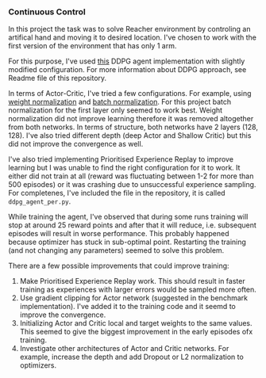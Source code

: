 ### Continuous Control

In this project the task was to solve Reacher environment by controling an artifical hand and moving it to desired location. I've chosen to work with the first version of the environment that has only 1 arm.

For this purpose, I've used [this](https://github.com/udacity/deep-reinforcement-learning/tree/master/ddpg-bipedal) DDPG agent implementation with slightly modified configuration. For more information about DDPG approach, see Readme file of this repository.

In terms of Actor-Critic, I've tried a few configurations. For example, using [weight normalization](https://pytorch.org/docs/stable/_modules/torch/nn/utils/weight_norm.html) and [batch normalization](https://pytorch.org/docs/stable/_modules/torch/nn/modules/batchnorm.html). For this project batch normalization for the first layer only seemed to work best. Weight normalization did not improve learning therefore it was removed altogether from both networks. In terms of structure, both networks have 2 layers (128, 128). I've also tried different depth (deep Actor and Shallow Critic) but this did not improve the convergence as well.

I've also tried implementing Prioritised Experience Replay to improve learning but I was unable to find the right configuration for it to work. It either did not train at all (reward was fluctuating between 1-2 for more than  500 episodes) or it was crashing due to unsuccessful experience sampling. For completenes, I've included the file in the repository, it is called `ddpg_agent_per.py`.

While training the agent, I've observed that during some runs training will stop at around 25 reward points and after that it will reduce, i.e. subsequent episodes will result in worse performance. This probably happened because optimizer has stuck in sub-optimal point. Restarting the training (and not changing any parameters) seemed to solve this problem.

There are a few possible improvements that could improve training:
1. Make Prioritised Experience Replay work. This should result in faster training as experiences with larger errors would be sampled more often.
2. Use gradient clipping for Actor network (suggested in the benchmark implementation). I've added it to the training code and it seemd to improve the convergence.
3. Initializing Actor and Critic local and target weights to the same values. This seemed to give the biggest improvement in the early episodes ofx training.
4. Investigate other architectures of Actor and Critic networks. For example, increase the depth and add Dropout or L2 normalization to optimizers.